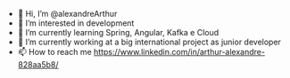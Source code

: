 - 👋 Hi, I’m @alexandreArthur
- 👀 I’m interested in development
- 🌱 I’m currently learning Spring, Angular, Kafka e Cloud 
- 💞️ I’m currently working at a big international project as junior developer
- 📫 How to reach me https://www.linkedin.com/in/arthur-alexandre-828aa5b8/

<!---
alexandreArthur/alexandreArthur is a ✨ special ✨ repository because its `README.md` (this file) appears on your GitHub profile.
You can click the Preview link to take a look at your changes.
--->
